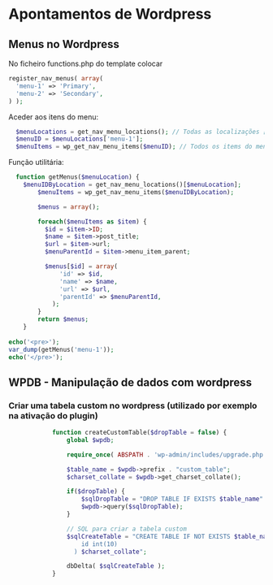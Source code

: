 # Apontamentos de Wordpress

## Menus no Wordpress
No ficheiro functions.php do template colocar
```php
register_nav_menus( array(
  'menu-1' => 'Primary',
  'menu-2' => 'Secondary',
) );
```

Aceder aos itens do menu:
```php
  $menuLocations = get_nav_menu_locations(); // Todas as localizações ['menu-1' => 1, 'menu-2' => 2]
  $menuID = $menuLocations['menu-1']; 
  $menuItems = wp_get_nav_menu_items($menuID); // Todos os items do menu
```

Função utilitária:
```php 
  function getMenus($menuLocation) {
    $menuIDByLocation = get_nav_menu_locations()[$menuLocation];
		$menuItems = wp_get_nav_menu_items($menuIDByLocation);

		$menus = array();

		foreach($menuItems as $item) {
		  $id = $item->ID;
		  $name = $item->post_title;
		  $url = $item->url;
		  $menuParentId = $item->menu_item_parent;

		  $menus[$id] = array(
			  'id' => $id,
			  'name' => $name,
			  'url' => $url,
			  'parentId' => $menuParentId,
			);
		}
		return $menus;
	}
      
echo('<pre>');
var_dump(getMenus('menu-1'));
echo('</pre>');
```
## WPDB - Manipulação de dados com wordpress
### Criar uma tabela custom no wordpress (utilizado por exemplo na ativação do plugin)
```php
            function createCustomTable($dropTable = false) {
                global $wpdb;

                require_once( ABSPATH . 'wp-admin/includes/upgrade.php' );

                $table_name = $wpdb->prefix . "custom_table";
                $charset_collate = $wpdb->get_charset_collate();

                if($dropTable) {
                    $sqlDropTable = "DROP TABLE IF EXISTS $table_name" ;
                    $wpdb->query($sqlDropTable);
                }

                // SQL para criar a tabela custom
                $sqlCreateTable = "CREATE TABLE IF NOT EXISTS $table_name (
                    id int(10)
                  ) $charset_collate";

                dbDelta( $sqlCreateTable );
            }

```
